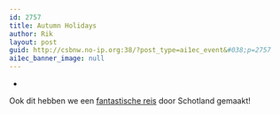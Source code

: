 ```yaml
---
id: 2757
title: Autumn Holidays
author: Rik
layout: post
guid: http://csbnw.no-ip.org:38/?post_type=ai1ec_event&#038;p=2757
ai1ec_banner_image: null
---
```

-
Ook dit hebben we een [fantastische reis][1] door Schotland gemaakt!

 [1]: /?p=3009 "Autumn Holidays"